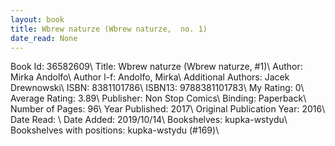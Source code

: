 ```yaml
---
layout: book
title: Wbrew naturze (Wbrew naturze,  no. 1)
date_read: None
---
```


Book Id: 36582609\ 
Title: Wbrew naturze (Wbrew naturze, #1)\ 
Author: Mirka Andolfo\ 
Author l-f: Andolfo, Mirka\ 
Additional Authors: Jacek Drewnowski\ 
ISBN: 8381101786\ 
ISBN13: 9788381101783\ 
My Rating: 0\ 
Average Rating: 3.89\ 
Publisher: Non Stop Comics\ 
Binding: Paperback\ 
Number of Pages: 96\ 
Year Published: 2017\ 
Original Publication Year: 2016\ 
Date Read: \ 
Date Added: 2019/10/14\ 
Bookshelves: kupka-wstydu\ 
Bookshelves with positions: kupka-wstydu (#169)\ 

